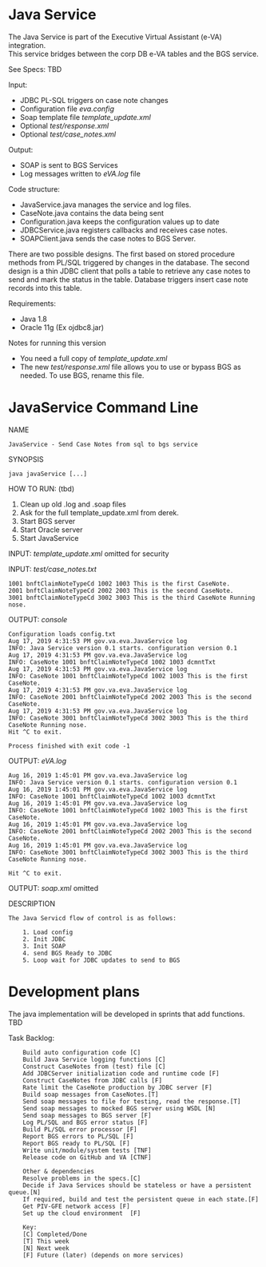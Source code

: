 Java Service
========

The Java Service is part of the Executive Virtual Assistant (e-VA) integration.  
This service bridges between the corp DB e-VA tables and the BGS service. 

See Specs:
    TBD


Input:
- JDBC PL-SQL triggers on case note changes 
- Configuration file _eva.config_ 
- Soap template file _template_update.xml_
- Optional _test/response.xml_
- Optional _test/case_notes.xml_
      
Output:
- SOAP is sent to BGS Services
- Log messages written to _eVA.log_ file

Code structure:
- JavaService.java manages the service and log files.
- CaseNote.java contains the data being sent
- Configuration.java keeps the configuration values up to date
- JDBCService.java registers callbacks and receives case notes.
- SOAPClient.java sends the case notes to BGS Server.

There are two possible designs. The first based on stored procedure methods from PL/SQL triggered by changes in the database. 
The second design is a thin JDBC client that polls a table to retrieve any case notes to send 
and mark the status in the table.
Database triggers insert case note records into this table.

Requirements:
- Java 1.8 
- Oracle 11g (Ex ojdbc8.jar)

Notes for running this version 
- You need a full copy of _template_update.xml_ 
- The new _test/response.xml_ file allows you to use or bypass BGS as needed.  To use BGS, rename this file.


JavaService Command Line
======================

NAME

    JavaService - Send Case Notes from sql to bgs service

SYNOPSIS

    java javaService [...] 


HOW TO RUN: (tbd)
1. Clean up old .log and .soap files
1. Ask for the full template_update.xml from derek.
1. Start BGS server
1. Start Oracle server
1. Start JavaService 

INPUT: _template_update.xml_ omitted for security

INPUT: _test/case_notes.txt_

    1001 bnftClaimNoteTypeCd 1002 1003 This is the first CaseNote.
    2001 bnftClaimNoteTypeCd 2002 2003 This is the second CaseNote.
    3001 bnftClaimNoteTypeCd 3002 3003 This is the third CaseNote Running nose.    
    

OUTPUT: _console_

    Configuration loads config.txt
    Aug 17, 2019 4:31:53 PM gov.va.eva.JavaService log
    INFO: Java Service version 0.1 starts. configuration version 0.1
    Aug 17, 2019 4:31:53 PM gov.va.eva.JavaService log
    INFO: CaseNote 1001 bnftClaimNoteTypeCd 1002 1003 dcmntTxt
    Aug 17, 2019 4:31:53 PM gov.va.eva.JavaService log
    INFO: CaseNote 1001 bnftClaimNoteTypeCd 1002 1003 This is the first CaseNote.
    Aug 17, 2019 4:31:53 PM gov.va.eva.JavaService log
    INFO: CaseNote 2001 bnftClaimNoteTypeCd 2002 2003 This is the second CaseNote.
    Aug 17, 2019 4:31:53 PM gov.va.eva.JavaService log
    INFO: CaseNote 3001 bnftClaimNoteTypeCd 3002 3003 This is the third CaseNote Running nose.
    Hit ^C to exit.
    
    Process finished with exit code -1
    
OUTPUT: _eVA.log_

    Aug 16, 2019 1:45:01 PM gov.va.eva.JavaService log
    INFO: Java Service version 0.1 starts. configuration version 0.1
    Aug 16, 2019 1:45:01 PM gov.va.eva.JavaService log
    INFO: CaseNote 1001 bnftClaimNoteTypeCd 1002 1003 dcmntTxt
    Aug 16, 2019 1:45:01 PM gov.va.eva.JavaService log
    INFO: CaseNote 1001 bnftClaimNoteTypeCd 1002 1003 This is the first CaseNote.       
    Aug 16, 2019 1:45:01 PM gov.va.eva.JavaService log
    INFO: CaseNote 2001 bnftClaimNoteTypeCd 2002 2003 This is the second CaseNote.
    Aug 16, 2019 1:45:01 PM gov.va.eva.JavaService log
    INFO: CaseNote 3001 bnftClaimNoteTypeCd 3002 3003 This is the third CaseNote Running nose.
    
    Hit ^C to exit.

OUTPUT: _soap.xml_ omitted 

DESCRIPTION

    The Java Servicd flow of control is as follows:

        1. Load config
        2. Init JDBC
        3. Init SOAP
        4. send BGS Ready to JDBC
        5. Loop wait for JDBC updates to send to BGS

    

Development plans
=================
The java implementation will be developed in sprints that add functions.
TBD

Task Backlog:

        Build auto configuration code [C]
        Build Java Service logging functions [C]
        Construct CaseNotes from (test) file [C]
        Add JDBCServer initialization code and runtime code [F]
        Construct CaseNotes from JDBC calls [F]
        Rate limit the CaseNote production by JDBC server [F]
        Build soap messages from CaseNotes.[T]
        Send soap messages to file for testing, read the response.[T]
        Send soap messages to mocked BGS server using WSDL [N]
        Send soap messages to BGS server [F]
        Log PL/SQL and BGS error status [F]
        Build PL/SQL error processor [F]
        Report BGS errors to PL/SQL [F]
        Report BGS ready to PL/SQL [F]
        Write unit/module/system tests [TNF]
        Release code on GitHub and VA [CTNF]
        
        Other & dependencies
        Resolve problems in the specs.[C]
        Decide if Java Services should be stateless or have a persistent queue.[N]
        If required, build and test the persistent queue in each state.[F]
        Get PIV-GFE network access [F]
        Set up the cloud environment  [F]
        
        Key:
        [C] Completed/Done
        [T] This week
        [N] Next week
        [F] Future (later) (depends on more services)